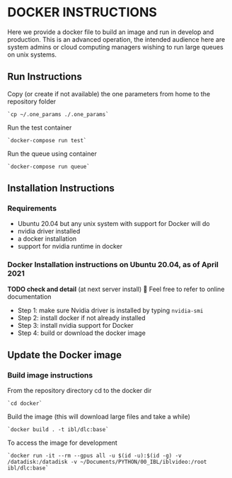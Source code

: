 # DOCKER INSTRUCTIONS
Here we provide a docker file to build an image and run in develop and production.
This is an advanced operation, the intended audience here are system admins or cloud computing managers wishing to run large queues on unix systems.

## Run Instructions
Copy (or create if not available) the one parameters from home to the repository folder

	`cp ~/.one_params ./.one_params`

Run the test container

	`docker-compose run test`

Run the queue using container

	`docker-compose run queue`


## Installation Instructions
### Requirements
- Ubuntu 20.04 but any unix system with support for Docker will do
- nvidia driver installed
- a docker installation
- support for nvidia runtime in docker

### Docker Installation instructions on Ubuntu 20.04, as of April 2021
**TODO check and detail** (at next server install) 😬 Feel free to refer to online documentation
-	Step 1: make sure Nvidia driver is installed by typing `nvidia-smi`
-	Step 2: install docker if not already installed
-	Step 3: install nvidia support for Docker
-	Step 4: build or download the docker image

## Update the Docker image
### Build image instructions
From the repository directory cd to the docker dir

	`cd docker`

Build the image (this will download large files and take a while)

	`docker build . -t ibl/dlc:base`

To access the image for development

	`docker run -it --rm --gpus all -u $(id -u):$(id -g) -v /datadisk:/datadisk -v ~/Documents/PYTHON/00_IBL/iblvideo:/root ibl/dlc:base`
